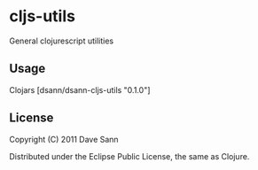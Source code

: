 # cljs-utils

General clojurescript utilities

## Usage

Clojars [dsann/dsann-cljs-utils "0.1.0"]

## License

Copyright (C) 2011 Dave Sann

Distributed under the Eclipse Public License, the same as Clojure.
